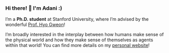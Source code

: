### Hi there! 👋 I'm Adani :)

I’m a **Ph.D. student** at Stanford University, where I’m advised by the wonderful [Prof. Hyo Gweon](http://sll.stanford.edu/)!

I’m broadly interested in the interplay between how humans make sense of the physical world and how they make sense of themselves as agents within that world! You can find more details on my [personal website](https://www.adaniabutto.com/)!
